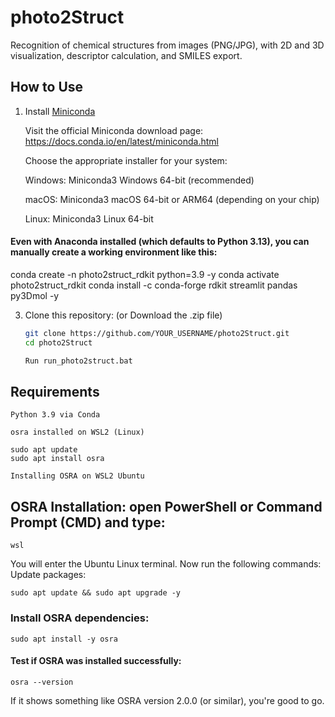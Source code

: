 # photo2Struct

Recognition of chemical structures from images (PNG/JPG), with 2D and 3D visualization, descriptor calculation, and SMILES export.

## How to Use

1. Install [Miniconda](https://docs.conda.io/en/latest/miniconda.html)

    Visit the official Miniconda download page: https://docs.conda.io/en/latest/miniconda.html

    Choose the appropriate installer for your system:

    Windows: Miniconda3 Windows 64-bit (recommended)

    macOS: Miniconda3 macOS 64-bit or ARM64 (depending on your chip)

    Linux: Miniconda3 Linux 64-bit


#### Even with Anaconda installed (which defaults to Python 3.13), you can manually create a working environment like this:

conda create -n photo2struct_rdkit python=3.9 -y
conda activate photo2struct_rdkit
conda install -c conda-forge rdkit streamlit pandas py3Dmol -y

   
3. Clone this repository: (or Download the .zip file)


    ```bash
    git clone https://github.com/YOUR_USERNAME/photo2Struct.git
    cd photo2Struct

    Run run_photo2struct.bat


## Requirements

    Python 3.9 via Conda

    osra installed on WSL2 (Linux)

    sudo apt update
    sudo apt install osra

    Installing OSRA on WSL2 Ubuntu

## OSRA Installation: open PowerShell or Command Prompt (CMD) and type:

    wsl

You will enter the Ubuntu Linux terminal. Now run the following commands:
Update packages:

    sudo apt update && sudo apt upgrade -y

### Install OSRA dependencies:

    sudo apt install -y osra

#### Test if OSRA was installed successfully:

    osra --version

If it shows something like OSRA version 2.0.0 (or similar), you're good to go.


